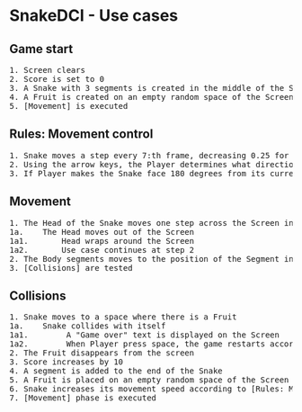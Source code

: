 # SnakeDCI - Use cases

## Game start
<pre>
1. Screen clears 
2. Score is set to 0
3. A Snake with 3 segments is created in the middle of the Screen, facing left
4. A Fruit is created on an empty random space of the Screen
5. [Movement] is executed
</pre>

## Rules: Movement control
<pre>
1. Snake moves a step every 7:th frame, decreasing 0.25 for every fruit eaten until it reaches 2
2. Using the arrow keys, the Player determines what direction the Snake faces
3. If Player makes the Snake face 180 degrees from its current facing, facing doesn't change
</pre>

## Movement
<pre>
1. The Head of the Snake moves one step across the Screen in the direction Snake is facing
1a.    The Head moves out of the Screen
1a1.       Head wraps around the Screen
1a2.       Use case continues at step 2
2. The Body segments moves to the position of the Segment in front of it
3. [Collisions] are tested
</pre>

## Collisions
<pre>
1. Snake moves to a space where there is a Fruit
1a.    Snake collides with itself
1a1.        A "Game over" text is displayed on the Screen
1a2.        When Player press space, the game restarts according to [Game start]
2. The Fruit disappears from the screen
3. Score increases by 10
4. A segment is added to the end of the Snake
5. A Fruit is placed on an empty random space of the Screen
6. Snake increases its movement speed according to [Rules: Movement control]
7. [Movement] phase is executed
</pre>
